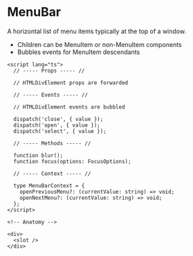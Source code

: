 <script>
    import Playground from './MenuBarPlayground.svelte';
</script>

# MenuBar

A horizontal list of menu items typically at the top of a window.

- Children can be MenuItem or non-MenuItem components
- Bubbles events for MenuItem descendants

<Playground />

```svelte
<script lang="ts">
  // ----- Props ----- //

  // HTMLDivElement props are forwarded

  // ----- Events ----- //

  // HTMLDivElement events are bubbled

  dispatch('close', { value });
  dispatch('open', { value });
  dispatch('select', { value });

  // ----- Methods ----- //

  function blur();
  function focus(options: FocusOptions);

  // ----- Context ----- //

  type MenuBarContext = {
    openPreviousMenu?: (currentValue: string) => void;
    openNextMenu?: (currentValue: string) => void;
  };
</script>

<!-- Anatomy -->

<div>
  <slot />
</div>
```
